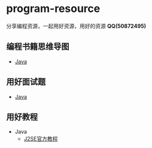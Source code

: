 # program-resource
分享编程资源，一起用好资源，用好的资源 **QQ(50872495)**

## 编程书籍思维导图
* [Java](program-book/java.md)

## 用好面试题
* [Java](program-interview/java-baidu-200.md)

## 用好教程
* Java
   * [J2SE官方教程](program-blog/java-oracle-learn-path.md)